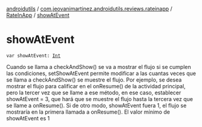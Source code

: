 [androidutils](../../index.md) / [com.jeovanimartinez.androidutils.reviews.rateinapp](../index.md) / [RateInApp](index.md) / [showAtEvent](./show-at-event.md)

# showAtEvent

`var showAtEvent: `[`Int`](https://kotlinlang.org/api/latest/jvm/stdlib/kotlin/-int/index.html)

Cuando se llama a checkAndShow() se va a mostrar el flujo si se cumplen las condiciones, setShowAtEvent permite modificar a las cuantas veces
que se llama a checkAndShow() se muestre el flujo. Por ejemplo, se desea mostrar el flujo para calificar en el onResume() de la actividad principal,
pero la tercer vez que se llame a ese método, en ese caso, establecer showAtEvent = 3, que hará que se muestre el flujo hasta la tercera vez que se llame
a onResume(). Si de otro modo, showAtEvent fuera 1, el flujo se mostraría en la primera llamada a onResume(). El valor mínimo de showAtEvent es 1

